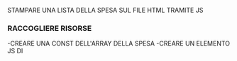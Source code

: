 STAMPARE UNA LISTA DELLA SPESA SUL FILE HTML TRAMITE JS

### RACCOGLIERE RISORSE

-CREARE UNA CONST DELL'ARRAY DELLA SPESA
-CREARE UN ELEMENTO JS DI <UL>
